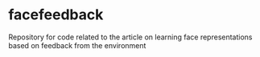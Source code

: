 # facefeedback
Repository for code related to the article on learning face representations based on feedback from the environment


